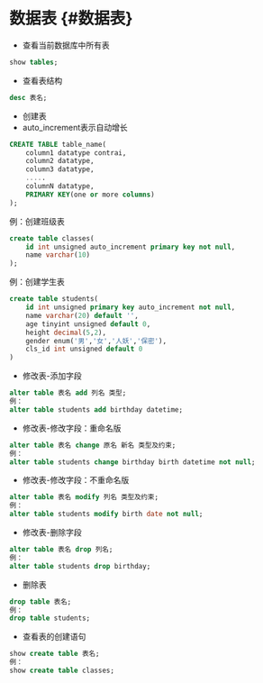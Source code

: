 # 数据表 {#数据表}

* 查看当前数据库中所有表

```sql
show tables;
```

* 查看表结构

```sql
desc 表名;
```

* 创建表
* auto\_increment表示自动增长

```sql
CREATE TABLE table_name(
    column1 datatype contrai,
    column2 datatype,
    column3 datatype,
    .....
    columnN datatype,
    PRIMARY KEY(one or more columns)
);
```


例：创建班级表
```sql
create table classes(
    id int unsigned auto_increment primary key not null,
    name varchar(10)
);
```

例：创建学生表
```sql
create table students(
	id int unsigned primary key auto_increment not null,
    name varchar(20) default '',
    age tinyint unsigned default 0,
    height decimal(5,2),
    gender enum('男','女','人妖','保密'),
    cls_id int unsigned default 0
)
```

* 修改表-添加字段

```sql
alter table 表名 add 列名 类型;
例：
alter table students add birthday datetime;
```

* 修改表-修改字段：重命名版

```sql
alter table 表名 change 原名 新名 类型及约束;
例：
alter table students change birthday birth datetime not null;
```

* 修改表-修改字段：不重命名版

```sql
alter table 表名 modify 列名 类型及约束;
例：
alter table students modify birth date not null;
```

* 修改表-删除字段

```sql
alter table 表名 drop 列名;
例：
alter table students drop birthday;
```

* 删除表

```sql
drop table 表名;
例：
drop table students;
```

* 查看表的创建语句

```sql
show create table 表名;
例：
show create table classes;
```



